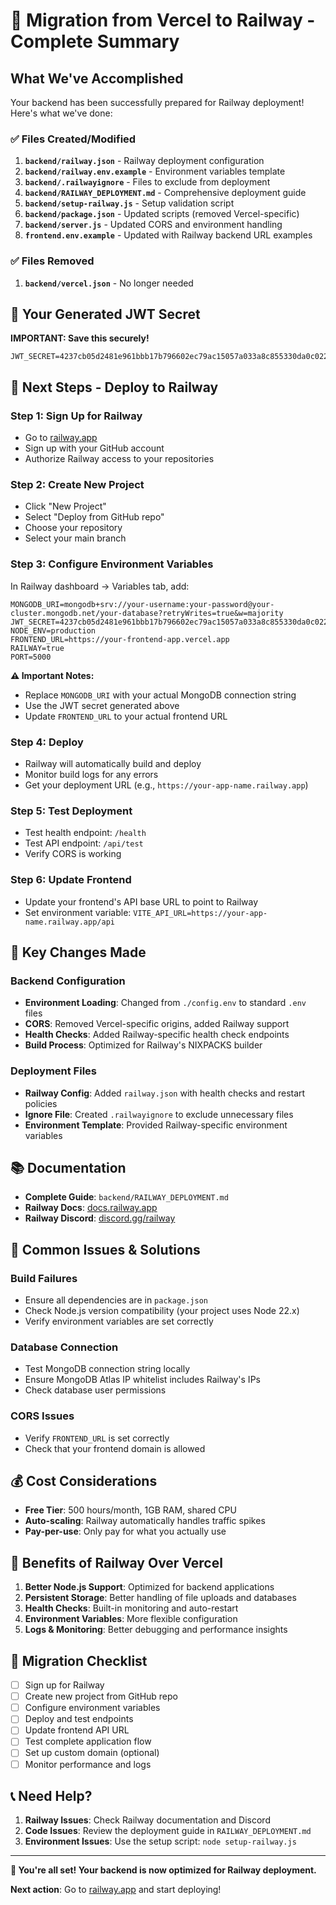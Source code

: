 # 🚂 Migration from Vercel to Railway - Complete Summary

## What We've Accomplished

Your backend has been successfully prepared for Railway deployment! Here's what we've done:

### ✅ Files Created/Modified

1. **`backend/railway.json`** - Railway deployment configuration
2. **`backend/railway.env.example`** - Environment variables template
3. **`backend/.railwayignore`** - Files to exclude from deployment
4. **`backend/RAILWAY_DEPLOYMENT.md`** - Comprehensive deployment guide
5. **`backend/setup-railway.js`** - Setup validation script
6. **`backend/package.json`** - Updated scripts (removed Vercel-specific)
7. **`backend/server.js`** - Updated CORS and environment handling
8. **`frontend.env.example`** - Updated with Railway backend URL examples

### ✅ Files Removed

1. **`backend/vercel.json`** - No longer needed

## 🔐 Your Generated JWT Secret

**IMPORTANT: Save this securely!**

```
JWT_SECRET=4237cb05d2481e961bbb17b796602ec79ac15057a033a8c855330da0c022d7d696f95f248f3c9d8f940bcb83193e8ae15feae2efaf43b91f206f92054f55991c
```

## 🚀 Next Steps - Deploy to Railway

### Step 1: Sign Up for Railway
- Go to [railway.app](https://railway.app)
- Sign up with your GitHub account
- Authorize Railway access to your repositories

### Step 2: Create New Project
- Click "New Project"
- Select "Deploy from GitHub repo"
- Choose your repository
- Select your main branch

### Step 3: Configure Environment Variables
In Railway dashboard → Variables tab, add:

```
MONGODB_URI=mongodb+srv://your-username:your-password@your-cluster.mongodb.net/your-database?retryWrites=true&w=majority
JWT_SECRET=4237cb05d2481e961bbb17b796602ec79ac15057a033a8c855330da0c022d7d696f95f248f3c9d8f940bcb83193e8ae15feae2efaf43b91f206f92054f55991c
NODE_ENV=production
FRONTEND_URL=https://your-frontend-app.vercel.app
RAILWAY=true
PORT=5000
```

**⚠️ Important Notes:**
- Replace `MONGODB_URI` with your actual MongoDB connection string
- Use the JWT secret generated above
- Update `FRONTEND_URL` to your actual frontend URL

### Step 4: Deploy
- Railway will automatically build and deploy
- Monitor build logs for any errors
- Get your deployment URL (e.g., `https://your-app-name.railway.app`)

### Step 5: Test Deployment
- Test health endpoint: `/health`
- Test API endpoint: `/api/test`
- Verify CORS is working

### Step 6: Update Frontend
- Update your frontend's API base URL to point to Railway
- Set environment variable: `VITE_API_URL=https://your-app-name.railway.app/api`

## 🔧 Key Changes Made

### Backend Configuration
- **Environment Loading**: Changed from `./config.env` to standard `.env` files
- **CORS**: Removed Vercel-specific origins, added Railway support
- **Health Checks**: Added Railway-specific health check endpoints
- **Build Process**: Optimized for Railway's NIXPACKS builder

### Deployment Files
- **Railway Config**: Added `railway.json` with health checks and restart policies
- **Ignore File**: Created `.railwayignore` to exclude unnecessary files
- **Environment Template**: Provided Railway-specific environment variables

## 📚 Documentation

- **Complete Guide**: `backend/RAILWAY_DEPLOYMENT.md`
- **Railway Docs**: [docs.railway.app](https://docs.railway.app)
- **Railway Discord**: [discord.gg/railway](https://discord.gg/railway)

## 🚨 Common Issues & Solutions

### Build Failures
- Ensure all dependencies are in `package.json`
- Check Node.js version compatibility (your project uses Node 22.x)
- Verify environment variables are set correctly

### Database Connection
- Test MongoDB connection string locally
- Ensure MongoDB Atlas IP whitelist includes Railway's IPs
- Check database user permissions

### CORS Issues
- Verify `FRONTEND_URL` is set correctly
- Check that your frontend domain is allowed

## 💰 Cost Considerations

- **Free Tier**: 500 hours/month, 1GB RAM, shared CPU
- **Auto-scaling**: Railway automatically handles traffic spikes
- **Pay-per-use**: Only pay for what you actually use

## 🎯 Benefits of Railway Over Vercel

1. **Better Node.js Support**: Optimized for backend applications
2. **Persistent Storage**: Better handling of file uploads and databases
3. **Health Checks**: Built-in monitoring and auto-restart
4. **Environment Variables**: More flexible configuration
5. **Logs & Monitoring**: Better debugging and performance insights

## 🔄 Migration Checklist

- [ ] Sign up for Railway
- [ ] Create new project from GitHub repo
- [ ] Configure environment variables
- [ ] Deploy and test endpoints
- [ ] Update frontend API URL
- [ ] Test complete application flow
- [ ] Set up custom domain (optional)
- [ ] Monitor performance and logs

## 📞 Need Help?

1. **Railway Issues**: Check Railway documentation and Discord
2. **Code Issues**: Review the deployment guide in `RAILWAY_DEPLOYMENT.md`
3. **Environment Issues**: Use the setup script: `node setup-railway.js`

---

**🎉 You're all set! Your backend is now optimized for Railway deployment.**

**Next action**: Go to [railway.app](https://railway.app) and start deploying!
